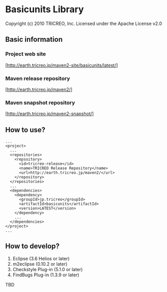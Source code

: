 Basicunits Library
==================

Copyright (c) 2010 TRICREO, Inc.
Licensed under the Apache License v2.0

Basic information
-----------------

### Project web site

[http://earth.tricreo.jp/maven2-site/basicunits/latest/]

### Maven release repository

[http://earth.tricreo.jp/maven2/]

### Maven snapshot repository

[http://earth.tricreo.jp/maven2-snapshot/]


How to use?
-----------

    ...
    <project>
      ...
      <repositories>
        <repsoitory>
          <id>tricreo-release</id>
          <name>TRICREO Release Repository</name>
          <url>http://earth.tricreo.jp/maven2/</url>
        </repository>
      </repositories>
      ...
      <dependencies>
        <dependency>
          <groupId>jp.tricreo</groupId>
          <artifactId>basicunits</artifactId>
          <version>LATEST</version>
        </dependency>
        ...
      </dependencies>
    </project>
    ...

How to develop?
---------------

1. Eclipse (3.6 Helios or later)
2. m2eclipse (0.10.2 or later)
3. Checkstyle Plug-in (5.1.0 or later)
4. FindBugs Plug-in (1.3.9 or later)

TBD
